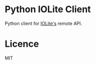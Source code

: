 # Python IOLite Client

Python client for [IOLite's][0] remote API.

# Licence

MIT

[0]: https://iolite.de/